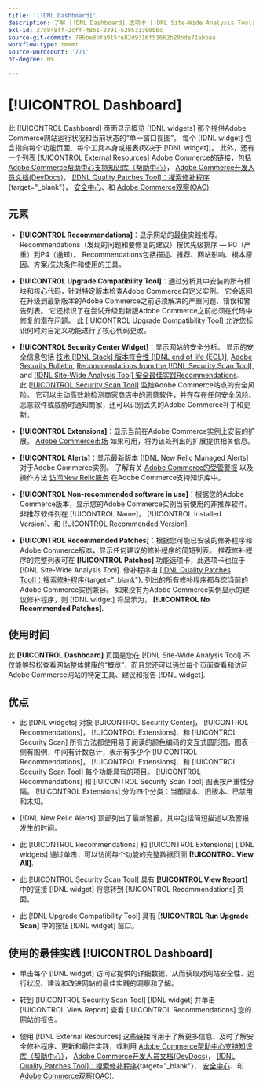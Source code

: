 ```yaml
---
title: '[!DNL Dashboard]'
description: 了解 [!DNL Dashboard] 选项卡 [!DNL Site-Wide Analysis Tool]、元素、使用时间、好处和最佳实践。
exl-id: 37d848ff-2cff-48b1-8391-520531300bbc
source-git-commit: 786be8bfa915fe82d9316f51662b20bde71abbaa
workflow-type: tm+mt
source-wordcount: '771'
ht-degree: 0%

---
```


# [!UICONTROL Dashboard]

此 [!UICONTROL Dashboard] 页面显示概览 [!DNL widgets] 那个提供Adobe Commerce网站运行状况和当前状态的“单一窗口视图”。 每个 [!DNL widget] 包含指向每个功能页面、每个工具本身或报表(取决于 [!DNL widget])。
此外，还有一个列表 [!UICONTROL External Resources] Adobe Commerce的链接，包括 [Adobe Commerce帮助中心支持知识库（帮助中心）](https://experienceleague.adobe.com/docs/commerce-knowledge-base/kb/overview.html)， [Adobe Commerce开发人员文档(DevDocs)](https://developer.adobe.com/commerce/docs/)， [[!DNL Quality Patches Tool]：搜索修补程序](https://experienceleague.adobe.com/tools/commerce-quality-patches/index.html){target="_blank"}， [安全中心](https://helpx.adobe.com/security.html)、和 [Adobe Commerce观察(OAC)](https://experienceleague.adobe.com/docs/commerce-operations/tools/observation-for-adobe-commerce/intro.html).

## 元素

* **[!UICONTROL Recommendations]**：显示网站的最佳实践推荐。 Recommendations（发现的问题和要修复的建议）按优先级排序 — P0（严重）到P4（通知）。
Recommendations包括描述、推荐、网站影响、根本原因、方案/先决条件和使用的工具。

* **[!UICONTROL Upgrade Compatibility Tool]**：通过分析其中安装的所有模块和核心代码，针对特定版本检查Adobe Commerce自定义实例。 它会返回在升级到最新版本的Adobe Commerce之前必须解决的严重问题、错误和警告列表。 它还标识了在尝试升级到新版Adobe Commerce之前必须在代码中修复的潜在问题。
此 [!UICONTROL Upgrade Compatibility Tool] 允许您标识何时对自定义功能进行了核心代码更改。

* **[!UICONTROL Security Center Widget]**：显示网站的安全分析。
显示的安全信息包括 [技术 [!DNL Stack] 版本符合性 [!DNL end of life (EOL)]](https://experienceleague.adobe.com/docs/commerce-operations/installation-guide/system-requirements.html), [Adobe Security Bulletin](https://helpx.adobe.com/security/security-bulletin.html), [Recommendations from the [!DNL Security Scan Tool]](https://experienceleague.adobe.com/docs/commerce-admin/systems/security/security-scan.html), and [[!DNL Site-Wide Analysis Tool] 安全最佳实践Recommendations](https://experienceleague.adobe.com/docs/commerce-operations/tools/site-wide-analysis-tool/recommendations.html).<br>
此 [[!UICONTROL Security Scan Tool]](https://experienceleague.adobe.com/docs/commerce-admin/systems/security/security-scan.html) 监控Adobe Commerce站点的安全风险。 它可以主动高效地检测商家商店中的恶意软件，并在存在任何安全风险、恶意软件或威胁时通知商家，还可以识别丢失的Adobe Commerce补丁和更新。

* **[!UICONTROL Extensions]**：显示当前在Adobe Commerce实例上安装的扩展。 [Adobe Commerce市场](https://marketplace.magento.com/extensions.html) 如果可用，将为该处列出的扩展提供相关信息。

* **[!UICONTROL Alerts]**：显示最新版本 [!DNL New Relic Managed Alerts] 对于Adobe Commerce实例。 了解有关 [Adobe Commerce的受管警报](https://experienceleague.adobe.com/docs/commerce-knowledge-base/kb/support-tools/managed-alerts/managed-alerts-for-magento-commerce.html) 以及操作方法 [访问New Relic服务](https://experienceleague.adobe.com/docs/commerce-knowledge-base/kb/faq/access-new-relic-services.html) 在Adobe Commerce支持知识库中。

* **[!UICONTROL Non-recommended software in use]**：根据您的Adobe Commerce版本，显示您的Adobe Commerce实例当前使用的非推荐软件。 非推荐软件列在 [!UICONTROL Name]， [!UICONTROL Installed Version]、和 [!UICONTROL Recommended Version].

* **[!UICONTROL Recommended Patches]**：根据您可能已安装的修补程序和Adobe Commerce版本，显示任何建议的修补程序的简短列表。 推荐修补程序的完整列表可在 **[!UICONTROL Patches]** 功能选项卡，此选项卡也位于 [!DNL Site-Wide Analysis Tool]. 修补程序由 [[!DNL Quality Patches Tool]：搜索修补程序](https://experienceleague.adobe.com/tools/commerce-quality-patches/index.html){target="_blank"}. 列出的所有修补程序都与您当前的Adobe Commerce实例兼容。
如果没有为Adobe Commerce实例显示的建议修补程序，则 [!DNL widget] 将显示为， **[!UICONTROL No Recommended Patches]**.

## 使用时间

此 **[!UICONTROL Dashboard]** 页面是您在 [!DNL Site-Wide Analysis Tool] 不仅能够轻松查看网站整体健康的“概览”，而且您还可以通过每个页面查看和访问Adobe Commerce网站的特定工具、建议和报告 [!DNL widget].

## 优点

* 此 [!DNL widgets] 对象 [!UICONTROL Security Center]， [!UICONTROL Recommendations]， [!UICONTROL Extensions]、和 [!UICONTROL Security Scan] 所有方法都使用易于阅读的颜色编码的交互式圆形图，图表一侧有图例，中间有计数总计，表示有多少个 [!UICONTROL Recommendations]， [!UICONTROL Extensions]、和 [!UICONTROL Security Scan Tool] 每个功能具有的项目。 [!UICONTROL Recommendations] 和 [!UICONTROL Security Scan Tool] 图表按严重性分隔。 [!UICONTROL Extensions] 分为四个分类：当前版本、旧版本、已禁用和未知。

* [!DNL New Relic Alerts] 顶部列出了最新警报，其中包括简短描述以及警报发生的时间。

* 此 [!UICONTROL Recommendations] 和 [!UICONTROL Extensions] [!DNL widgets] 通过单击，可以访问每个功能的完整数据页面 **[!UICONTROL View All]**.

* 此 [!UICONTROL Security Scan Tool] 具有 **[!UICONTROL View Report]** 中的链接 [!DNL widget] 将您转到 [!UICONTROL Recommendations] 页面。

* 此 [!DNL Upgrade Compatibility Tool] 具有 **[!UICONTROL Run Upgrade Scan]** 中的按钮 [!DNL widget] 窗口。

## 使用的最佳实践 [!UICONTROL Dashboard]

* 单击每个 [!DNL widget] 访问它提供的详细数据，从而获取对网站安全性、运行状况、建议和改进网站的最佳实践的洞察和了解。

* 转到 [!UICONTROL Security Scan Tool] [!DNL widget] 并单击 [!UICONTROL View Report] 查看 [!UICONTROL Recommendations] 您的网站的报告。

* 使用 [!DNL External Resources] 这些链接可用于了解更多信息、及时了解安全修补程序、更新和最佳实践，或利用 [Adobe Commerce帮助中心支持知识库（帮助中心）](https://experienceleague.adobe.com/docs/commerce-knowledge-base/kb/overview.html)， [Adobe Commerce开发人员文档(DevDocs)](https://developer.adobe.com/commerce/docs/)， [[!DNL Quality Patches Tool]：搜索修补程序](https://experienceleague.adobe.com/tools/commerce-quality-patches/index.html){target="_blank"}， [安全中心](https://helpx.adobe.com/security.html)、和 [Adobe Commerce观察(OAC)](https://experienceleague.adobe.com/docs/commerce-operations/tools/observation-for-adobe-commerce/intro.html).
